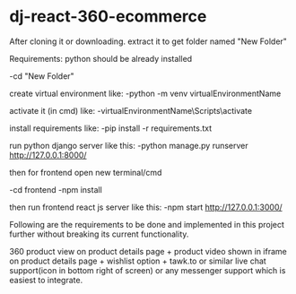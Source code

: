 # dj-react-360-ecommerce

After cloning it or downloading.
extract it to get folder named "New Folder"

Requirements:
python should be already installed


-cd "New Folder"

create virtual environment like:
-python -m venv virtualEnvironmentName

activate it (in cmd) like:
-virtualEnvironmentName\Scripts\activate


install requirements like:
-pip install -r requirements.txt


run python django server like this:
-python manage.py runserver
http://127.0.0.1:8000/




then for frontend
open new terminal/cmd

-cd frontend
-npm install

then run frontend react js server like this:
-npm start
http://127.0.0.1:3000/






Following are the requirements to be done and implemented in this project further without breaking its current functionality.

360 product view on product details page + product video shown in iframe on product details page + wishlist option + tawk.to or similar live chat support(icon in bottom right of screen) or any messenger support which is easiest to integrate.
